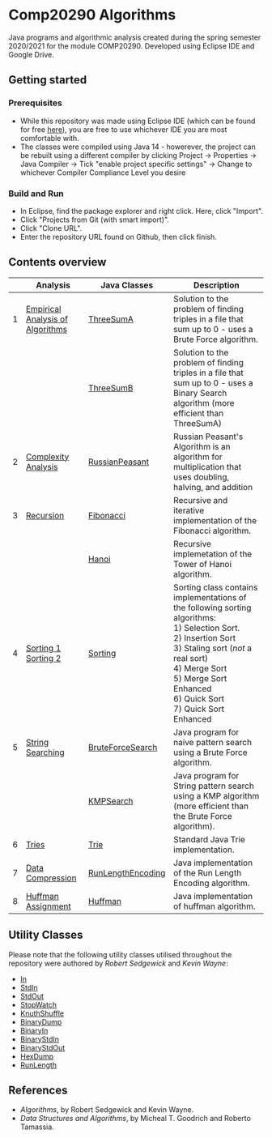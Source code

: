 # Comp20290 Algorithms 
Java programs and algorithmic analysis created during the spring semester 2020/2021 for the module COMP20290. Developed using Eclipse IDE and Google Drive. 

## Getting started
### Prerequisites 
* While this repository was made using Eclipse IDE (which can be found for free [here](https://www.eclipse.org/downloads/packages/release/kepler/sr1/eclipse-ide-java-developers)), you are free to use whichever IDE you are most comfortable with. 
* The classes were compiled using Java 14 - howerever, the project can be rebuilt using a different compiler by clicking Project -> Properties -> Java Compiler -> Tick "enable project specific settings" -> Change to whichever Compiler Compliance Level you desire <br/>

### Build and Run 
* In Eclipse, find the package explorer and right click. Here, click "Import".
* Click "Projects from Git (with smart import)".
* Click "Clone URL".
* Enter the repository URL found on Github, then click finish. 

## Contents overview
|   | Analysis | Java Classes | Description |
|---| ---- | ---- | ----------- | 
| 1 | [Empirical Analysis of Algorithms](https://github.com/CompAlgorithms/algorithms20290-2021-repository-noemiBa/blob/main/comp20290_Practicals/wk3_complexity_analysis/Practical%202%20-%20Analysis%20of%20Russian%20Peasant%20Algorithm.pdf) | [ThreeSumA](./comp20290_Practicals/wk2/ThreeSumA.java) | Solution to the problem of finding triples in a file that sum up to 0 - uses a Brute Force algorithm. |  
|   |   | [ThreeSumB](./comp20290_Practicals/wk2/ThreeSumB.java) | Solution to the problem of finding triples in a file that sum up to 0 - uses a Binary Search algorithm (more efficient than ThreeSumA) | 
| 2 | [Complexity Analysis](https://github.com/CompAlgorithms/algorithms20290-2021-repository-noemiBa/blob/main/comp20290_Practicals/wk2/Practical%201_%20Empirical%20Analysis%20of%20Algorithms.pdf) | [RussianPeasant](./comp20290_Practicals/wk3_complexity_analysis/RussianPeasant.java) | Russian Peasant's Algorithm is an algorithm for multiplication that uses doubling, halving, and addition | 
| 3 | [Recursion](https://github.com/CompAlgorithms/algorithms20290-2021-repository-noemiBa/blob/main/comp20290_Practicals/wk4_recursion/Practical3_analysis_and_writtenQuestions.docx.pdf) | [Fibonacci](./comp20290_Practicals/wk4_recursion/Fibonacci.java) | Recursive and iterative implementation of the Fibonacci algorithm. |  
|   |   | [Hanoi](./comp20290_Practicals/wk4_recursion/Hanoi.java) | Recursive implemetation of the Tower of Hanoi algorithm. | 
| 4 | [Sorting 1](https://github.com/CompAlgorithms/algorithms20290-2021-repository-noemiBa/blob/main/comp20290_Practicals/wk5towk7_sorting/Practical4_Analysis_and_WrittenQuestions.docx.pdf) <br/> [Sorting 2](https://github.com/CompAlgorithms/algorithms20290-2021-repository-noemiBa/blob/main/comp20290_Practicals/wk5towk7_sorting/Practical5_Analysis.pdf) | [Sorting](./comp20290_Practicals/wk5towk7_sorting/Sorting.java) | Sorting class contains implementations of the following sorting algorithms: <br/> 1) Selection Sort. <br/> 2) Insertion Sort <br/> 3) Staling sort (*not* a real sort) <br/> 4) Merge Sort <br/> 5) Merge Sort Enhanced <br/> 6) Quick Sort <br/> 7) Quick Sort Enhanced |  
| 5 | [String Searching](https://github.com/CompAlgorithms/algorithms20290-2021-repository-noemiBa/blob/main/comp20290_Practicals/wk8_stringsearching/Practical%208_Searching%20Algorithms.pdf) | [BruteForceSearch](./comp20290_Practicals/wk8_stringsearching/BruteForceSearch.java) | Java program for naive pattern search using a Brute Force algorithm. |  
|   |   | [KMPSearch](./comp20290_Practicals/wk8_stringsearching/KMPsearch.java) | Java program for String pattern search using a KMP algorithm (more efficient than the Brute Force algorithm). | 
| 6 | [Tries](https://github.com/CompAlgorithms/algorithms20290-2021-repository-noemiBa/blob/main/comp20290_Practicals/wk9_tries/Practical8_Tries.pdf) | [Trie](./comp20290_Practicals/wk9_tries/Trie.java) | Standard Java Trie implementation. |  
| 7 | [Data Compression](https://github.com/CompAlgorithms/algorithms20290-2021-repository-noemiBa/blob/main/comp20290_Practicals/wk10_runlength/Practical9_Run%20Length.pdf) | [RunLengthEncoding](./comp20290_Practicals/wk10_runlength/RunLengthEncoding.java) | Java implementation of the Run Length Encoding algorithm. | 
| 8 | [Huffman Assignment](https://github.com/CompAlgorithms/algorithms20290-2021-repository-noemiBa/blob/main/comp20290_Practicals/Assignment/Huffman%20Compression.pdf) | [Huffman](./comp20290_Practicals/Assignment/src/Huffman.java) | Java implementation of huffman algorithm. | 

## Utility Classes
Please note that the following utility classes utilised throughout the repository were authored by *Robert Sedgewick* and *Kevin Wayne*:
* [In](./comp20290_Practicals/wk2/In.java)
* [StdIn](./comp20290_Practicals/wk2/StdIn.java)
* [StdOut](./comp20290_Practicals/wk2/StdOut.java)
* [StopWatch](./comp20290_Practicals/wk2/Stopwatch.java)
* [KnuthShuffle](./comp20290_Practicals/wk5towk7_sorting/KnuthShuffle.java)
* [BinaryDump](/comp20290_Practicals/wk10_runlength/BinaryDump.java)
* [BinaryIn](./comp20290_Practicals/wk10_runlength/BinaryIn.java)
* [BinaryStdIn](./comp20290_Practicals/wk10_runlength/BinaryStdIn.java)
* [BinaryStdOut](./comp20290_Practicals/wk10_runlength/BinaryStdOut.java)
* [HexDump](./comp20290_Practicals/wk10_runlength/HexDump.java)
* [RunLength](./comp20290_Practicals/wk10_runlength/RunLength.java) 

## References
* *Algorithms*, by Robert Sedgewick and Kevin Wayne.
* *Data Structures and Algorithms*, by Micheal T. Goodrich and Roberto Tamassia.
